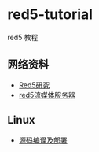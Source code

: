 # red5-tutorial
red5 教程

## 网络资料
* [Red5研究](http://zhaostudy2.blog.163.com/blog/static/135350205201011334437494/)
* [red5流媒体服务器](http://blog.csdn.net/red5research/article/category/1309212)


## Linux
* [源码编译及部署](https://github.com/red5-cn/red5-tutorial/wiki/1-%E5%A6%82%E4%BD%95%E6%BA%90%E7%A0%81%E7%BC%96%E8%AF%91%E5%B9%B6%E9%83%A8%E7%BD%B2red5)
